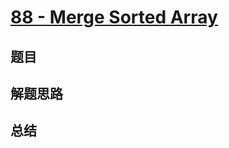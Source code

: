 # [88 - Merge Sorted Array](https://leetcode.com/problems/merge-sorted-array/)

## 题目


## 解题思路


## 总结


